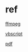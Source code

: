 # ref

[ffmpeg](https://github.com/td0g/ref/raw/main/ffmpeg.txt)

[vbscript](https://github.com/td0g/ref/raw/main/vbscript.txt)

[pdf](https://github.com/td0g/ref/raw/main/pdf.txt)
